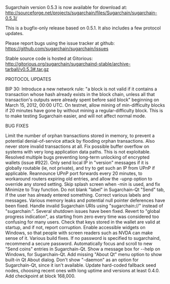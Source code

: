 Sugarchain version 0.5.3 is now available for download at:
http://sourceforge.net/projects/sugarchain/files/Sugarchain/sugarchain-0.5.3/

This is a bugfix-only release based on 0.5.1.
It also includes a few protocol updates.

Please report bugs using the issue tracker at github:
https://github.com/sugarchain/sugarchain/issues

Stable source code is hosted at Gitorious:
http://gitorious.org/sugarchain/sugarchaind-stable/archive-tarball/v0.5.3#.tar.gz

PROTOCOL UPDATES

BIP 30: Introduce a new network rule: "a block is not valid if it contains a transaction whose hash already exists in the block chain, unless all that transaction's outputs were already spent before said block" beginning on March 15, 2012, 00:00 UTC.
On testnet, allow mining of min-difficulty blocks if 20 minutes have gone by without mining a regular-difficulty block. This is to make testing Sugarchain easier, and will not affect normal mode.

BUG FIXES

Limit the number of orphan transactions stored in memory, to prevent a potential denial-of-service attack by flooding orphan transactions. Also never store invalid transactions at all.
Fix possible buffer overflow on systems with very long application data paths. This is not exploitable.
Resolved multiple bugs preventing long-term unlocking of encrypted wallets
(issue #922).
Only send local IP in "version" messages if it is globally routable (ie, not private), and try to get such an IP from UPnP if applicable.
Reannounce UPnP port forwards every 20 minutes, to workaround routers expiring old entries, and allow the -upnp option to override any stored setting.
Skip splash screen when -min is used, and fix Minimize to Tray function.
Do not blank "label" in Sugarchain-Qt "Send" tab, if the user has already entered something.
Correct various labels and messages.
Various memory leaks and potential null pointer deferences have been fixed.
Handle invalid Sugarchain URIs using "sugarchain://" instead of "sugarchain:".
Several shutdown issues have been fixed.
Revert to "global progress indication", as starting from zero every time was considered too confusing for many users.
Check that keys stored in the wallet are valid at startup, and if not, report corruption.
Enable accessible widgets on Windows, so that people with screen readers such as NVDA can make sense of it.
Various build fixes.
If no password is specified to sugarchaind, recommend a secure password.
Automatically focus and scroll to new "Send coins" entries in Sugarchain-Qt.
Show a message box for --help on Windows, for Sugarchain-Qt.
Add missing "About Qt" menu option to show built-in Qt About dialog.
Don't show "-daemon" as an option for Sugarchain-Qt, since it isn't available.
Update hard-coded fallback seed nodes, choosing recent ones with long uptime and versions at least 0.4.0.
Add checkpoint at block 168,000.
